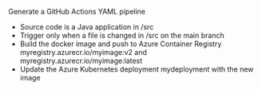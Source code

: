 Generate a GitHub Actions YAML pipeline
- Source code is a Java application in /src
- Trigger only when a file is changed in /src on the main branch
- Build the docker image and push to Azure Container Registry myregistry.azurecr.io/myimage:v2 and myregistry.azurecr.io/myimage:latest
- Update the Azure Kubernetes deployment mydeployment with the new image